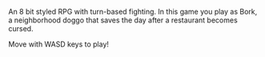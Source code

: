 An 8 bit styled RPG with turn-based fighting. In this game you play as Bork, a neighborhood doggo that saves the day after a restaurant becomes cursed. 

Move with WASD keys to play!
